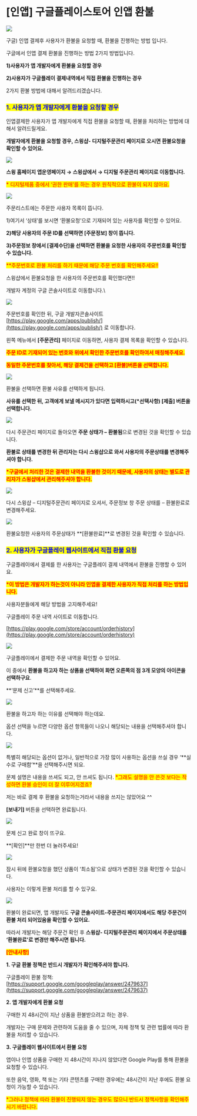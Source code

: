 # \[인앱] 구글플레이스토어 인앱 환불

![](https://wp.swing2app.co.kr/wp-content/uploads/2018/10/%EA%B5%AC%EA%B8%80%EC%9D%B8%EC%95%B1%ED%99%98%EB%B6%88%EC%A0%9C%EB%AA%A9.png)

구글) 인앱 결제후 사용자가 환불을 요청할 때, 환불을 진행하는 방법 입니다.

구글에서 인앱 결제  환불을 진행하는 방법 2가지 방법입니다.

**1)사용자가 앱 개발자에게 환불을 요청할 경우**

**2)사용자가 구글플레이 결제내역에서 직접 환불을 진행하는 경우**

2가지 환불 방법에 대해서 알려드리겠습니다.



### <mark style="color:blue;">**1. 사용자가 앱 개발자에게 환불을 요청할 경우**</mark>

인앱결제한 사용자가 앱 개발자에게 직접 환불을 요청할 때, 환불을 처리하는 방법에 대해서 알려드릴게요.

**개발자에게 환불을 요청할 경우, 스윙샵- 디지털주문관리 페이지로 오시면 환불요청을 확인할 수 있어요.**

![](https://wp.swing2app.co.kr/wp-content/uploads/2018/10/%EA%B5%AC%EA%B8%80%EC%9D%B8%EC%95%B1%ED%99%98%EB%B6%881.png)

**스윙 홈페이지 앱운영페이지 → 스윙샵에서 → 디지털 주문관리 페이지로 이동합니다.**

<mark style="color:red;">\* 디지털제품 중에서 ‘권한 판매’를 하는 경우 원칙적으로 환불이 되지 않아요.</mark>&#x20;

![](https://wp.swing2app.co.kr/wp-content/uploads/2018/10/%EA%B5%AC%EA%B8%80%EC%9D%B8%EC%95%B1%ED%99%98%EB%B6%882.png)

주문리스트에는 주문한 사용자 목록이 뜹니다.

1\)여기서 ‘상태’를 보시면 ‘환불요청’으로 기재되어 있는 사용자를 확인할 수 있어요.

**2)해당 사용자의 주문 ID를 선택하면 \[주문정보] 창이 뜹니다.**

**3)주문정보 창에서 \[결제수단]을 선택하면 환불을 요청한 사용자의 주문번호를 확인할 수 있습니다.**

<mark style="color:red;">\*\*주문번호로 환불 처리를 하기 때문에 해당 주문 번호를 확인해주세요!!</mark>



스윙샵에서 환불요청을 한 사용자의 주문번호를 확인했다면!!

개발자 계정의 구글 콘솔사이트로 이동합니다.\


![](https://wp.swing2app.co.kr/wp-content/uploads/2018/10/%EA%B5%AC%EA%B8%80%EC%9D%B8%EC%95%B1%ED%99%98%EB%B6%883.png)

주문번호를 확인한 뒤, 구글 개발자콘솔사이트 [https://play.google.com/apps/publish/](https://play.google.com/apps/publish/) 로 이동합니다.

왼쪽 메뉴에서 **\[주문관리]** 페이지로 이동하면, 사용자 결제 목록을 확인할 수 있습니다.

<mark style="color:red;">**주문 ID로 기재되어 있는 번호와 위에서 확인한 주문번호를 확인하여서 매칭해주세요.**</mark>

<mark style="color:red;">**동일한 주문번호를 찾아서, 해당 결제건을 선택하고 \[환불]버튼을 선택합니다.**</mark>

![](https://wp.swing2app.co.kr/wp-content/uploads/2018/10/%EA%B5%AC%EA%B8%80%EC%9D%B8%EC%95%B1%ED%99%98%EB%B6%884.png)

환불을 선택하면 환불 사유를 선택하게 됩니다.

**사유를 선택한 뒤, 고객에게 보낼 메시지가 있다면 입력하시고(\*선택사항) \[제출] 버튼을 선택합니다.**&#x20;

![](https://wp.swing2app.co.kr/wp-content/uploads/2018/10/%EA%B5%AC%EA%B8%80%EC%9D%B8%EC%95%B1%ED%99%98%EB%B6%885.png)

다시 주문관리 페이지로 돌아오면 **주문 상태가 – 환불됨**으로 변경된 것을 확인할 수 있습니다.

**환불로 상태를 변경한 뒤 관리자는 다시 스윙샵으로 와서 사용자의 주문상태를 변경해주셔야 합니다.**

<mark style="color:red;">**\*구글에서 처리한 것은 결제한 내역을 환불한 것이기 때문에, 사용자의 상태는 별도로 관리자가 스윙샵에서 관리해주셔야 합니다.**</mark>

![](https://wp.swing2app.co.kr/wp-content/uploads/2018/10/%EA%B5%AC%EA%B8%80%EC%9D%B8%EC%95%B1%ED%99%98%EB%B6%886.png)

다시 스윙샵 – 디지털주문관리 페이지로 오셔서, 주문정보 창 주문 상태를 – 환불완료로 변경해주세요.



![](https://wp.swing2app.co.kr/wp-content/uploads/2018/10/%EA%B5%AC%EA%B8%80%EC%9D%B8%EC%95%B1%ED%99%98%EB%B6%887.png)

환불요청한 사용자의 주문상태가 **\[환불완료]**로 변경된 것을 확인할 수 있습니다.



### <mark style="color:blue;">**2. 사용자가 구글플레이 웹사이트에서 직접 환불 요청**</mark>

구글플레이에서 결제를 한 사용자는 구글플레이 결제 내역에서 환불을 진행할 수 있어요.

<mark style="color:red;">**\*이 방법은 개발자가 하는것이 아니라 인앱을 결제한 사용자가 직접 처리를 하는 방법입니다.**</mark>

사용자분들에게 해당 방법을 고지해주세요!



구글플레이 주문 내역 사이트로 이동합니다.

[https://play.google.com/store/account/orderhistory](https://play.google.com/store/account/orderhistory)

![](https://wp.swing2app.co.kr/wp-content/uploads/2018/10/%EA%B5%AC%EA%B8%80%ED%99%98%EB%B6%882.png)

구글플레이에서 결제한 주문 내역을 확인할 수 있어요.

이 중에서 **환불을 하고자 하는 상품을 선택하여 화면 오른쪽의 점 3개 모양의 아이콘을 선택하구요**.

**‘문제 신고’**를 선택해주세요.

![](https://wp.swing2app.co.kr/wp-content/uploads/2018/10/%EA%B5%AC%EA%B8%80%ED%99%98%EB%B6%883.png)

환불을 하고자 하는 이유를 선택해야 하는데요.&#x20;

옵션 선택을 누르면 다양한 옵션 항목들이 나오니 해당되는 내용을 선택해주셔야 합니다.

![](https://wp.swing2app.co.kr/wp-content/uploads/2018/10/%EA%B5%AC%EA%B8%80%ED%99%98%EB%B6%884.png)

특별히 해당되는 옵션이 없거나, 일반적으로 가장 많이 사용하는 옵션을 쓰실 경우 ‘**실수로 구매함’**을 선택해주시면 되요.

문제 설명은 내용을 쓰셔도 되고, 안 쓰셔도 됩니다. <mark style="color:red;">\*그래도 설명을 안 쓴것 보다는 작성하면 환불 승인이 더 잘 이루어지겠죠?</mark>

저는 바로 결제 후 환불을 요청하는거라서 내용을 쓰지는 않았어요 ^^

**\[보내기]** 버튼을 선택하면 완료됩니다.

![](https://wp.swing2app.co.kr/wp-content/uploads/2018/10/%EA%B5%AC%EA%B8%80%ED%99%98%EB%B6%885.png)

문제 신고 완료 창이 뜨구요.

**\[확인]**만 한번 더 눌러주세요!

![](https://wp.swing2app.co.kr/wp-content/uploads/2018/10/%EA%B5%AC%EA%B8%80%ED%99%98%EB%B6%887.png)

잠시 뒤에 환불요청을 했던 상품이 ‘최소됨’으로 상태가 변경된 것을 확인할 수 있습니다.

사용자는 이렇게 환불 처리를 할 수 있구요.

![](https://wp.swing2app.co.kr/wp-content/uploads/2018/10/%EA%B5%AC%EA%B8%80%EC%9D%B8%EC%95%B1%ED%99%98%EB%B6%886.png)

환불이 완료되면, 앱 개발자도 **구글 콘솔사이트-주문관리 페이지에서도 해당 주문건이 환불 처리 되어있음을 확인할 수 있어요.**&#x20;

따라서 개발자는 해당 주문건 확인 후 **스윙샵- 디지털주문관리 페이지에서 주문상태를 ‘환불완료’로 변경만 해주시면 됩니다.**&#x20;



<mark style="color:red;">**\[안내사항]**</mark>

**1. 구글 환불 정책은 반드시 개발자가 확인해주셔야 합니다.**&#x20;

구글플레이 환불 정책: [https://support.google.com/googleplay/answer/2479637](https://support.google.com/googleplay/answer/2479637)



**2. 앱 개발자에게 환불 요청**

구매한 지 48시간이 지난 상품을 환불받으려고 하는 경우.

개발자는 구매 문제와 관련하여 도움을 줄 수 있으며, 자체 정책 및 관련 법률에 따라 환불을 처리할 수 있습니다.



**3. 구글플레이 웹사이트에서 환불 요청**

앱이나 인앱 상품을 구매한 지 48시간이 지나지 않았다면 Google Play를 통해 환불을 요청할 수 있습니다.

또한 음악, 영화, 책 또는 기타 콘텐츠를 구매한 경우에는 48시간이 지난 후에도 환불 요청이 가능할 수 있습니다.

<mark style="color:red;">\*그러나 정책에 따라 환불이 진행되지 않는 경우도 많으니 반드시 정책사항을 확인해주시기 바랍니다.</mark>
